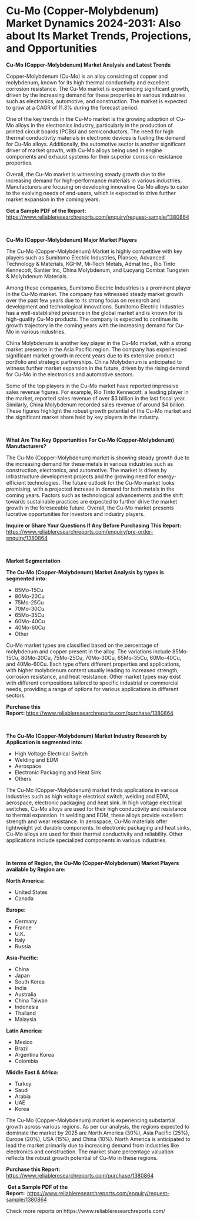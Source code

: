<p><h1>Cu-Mo (Copper-Molybdenum) Market Dynamics 2024-2031: Also about Its Market Trends, Projections, and Opportunities</h1></p><p><strong>Cu-Mo (Copper-Molybdenum) Market Analysis and Latest Trends</strong></p>
<p><p>Copper-Molybdenum (Cu-Mo) is an alloy consisting of copper and molybdenum, known for its high thermal conductivity and excellent corrosion resistance. The Cu-Mo market is experiencing significant growth, driven by the increasing demand for these properties in various industries such as electronics, automotive, and construction. The market is expected to grow at a CAGR of 11.3% during the forecast period.</p><p>One of the key trends in the Cu-Mo market is the growing adoption of Cu-Mo alloys in the electronics industry, particularly in the production of printed circuit boards (PCBs) and semiconductors. The need for high thermal conductivity materials in electronic devices is fueling the demand for Cu-Mo alloys. Additionally, the automotive sector is another significant driver of market growth, with Cu-Mo alloys being used in engine components and exhaust systems for their superior corrosion resistance properties.</p><p>Overall, the Cu-Mo market is witnessing steady growth due to the increasing demand for high-performance materials in various industries. Manufacturers are focusing on developing innovative Cu-Mo alloys to cater to the evolving needs of end-users, which is expected to drive further market expansion in the coming years.</p></p>
<p><strong>Get a Sample PDF of the Report:&nbsp;</strong> <a href="https://www.reliableresearchreports.com/enquiry/request-sample/1380864">https://www.reliableresearchreports.com/enquiry/request-sample/1380864</a></p>
<p>&nbsp;</p>
<p><strong>Cu-Mo (Copper-Molybdenum) Major Market Players</strong></p>
<p><p>The Cu-Mo (Copper-Molybdenum) Market is highly competitive with key players such as Sumitomo Electric Industries, Plansee, Advanced Technology & Materials, KGHM, Mi-Tech Metals, Admat Inc., Rio Tinto Kennecott, Santier Inc, China Molybdenum, and Luoyang Combat Tungsten & Molybdenum Materials.</p><p>Among these companies, Sumitomo Electric Industries is a prominent player in the Cu-Mo market. The company has witnessed steady market growth over the past few years due to its strong focus on research and development and technological innovations. Sumitomo Electric Industries has a well-established presence in the global market and is known for its high-quality Cu-Mo products. The company is expected to continue its growth trajectory in the coming years with the increasing demand for Cu-Mo in various industries.</p><p>China Molybdenum is another key player in the Cu-Mo market, with a strong market presence in the Asia Pacific region. The company has experienced significant market growth in recent years due to its extensive product portfolio and strategic partnerships. China Molybdenum is anticipated to witness further market expansion in the future, driven by the rising demand for Cu-Mo in the electronics and automotive sectors.</p><p>Some of the top players in the Cu-Mo market have reported impressive sales revenue figures. For example, Rio Tinto Kennecott, a leading player in the market, reported sales revenue of over $3 billion in the last fiscal year. Similarly, China Molybdenum recorded sales revenue of around $4 billion. These figures highlight the robust growth potential of the Cu-Mo market and the significant market share held by key players in the industry.</p></p>
<p>&nbsp;</p>
<p><strong>What Are The Key Opportunities For Cu-Mo (Copper-Molybdenum) Manufacturers?</strong></p>
<p><p>The Cu-Mo (Copper-Molybdenum) market is showing steady growth due to the increasing demand for these metals in various industries such as construction, electronics, and automotive. The market is driven by infrastructure development projects and the growing need for energy-efficient technologies. The future outlook for the Cu-Mo market looks promising, with a projected increase in demand for both metals in the coming years. Factors such as technological advancements and the shift towards sustainable practices are expected to further drive the market growth in the foreseeable future. Overall, the Cu-Mo market presents lucrative opportunities for investors and industry players.</p></p>
<p><strong>Inquire or Share Your Questions If Any Before Purchasing This Report:</strong> <a href="https://www.reliableresearchreports.com/enquiry/pre-order-enquiry/1380864">https://www.reliableresearchreports.com/enquiry/pre-order-enquiry/1380864</a></p>
<p>&nbsp;</p>
<p><strong>Market Segmentation</strong></p>
<p><strong>The Cu-Mo (Copper-Molybdenum) Market Analysis by types is segmented into:</strong></p>
<p><ul><li>85Mo-15Cu</li><li>80Mo-20Cu</li><li>75Mo-25Cu</li><li>70Mo-30Cu</li><li>65Mo-35Cu</li><li>60Mo-40Cu</li><li>40Mo-60Cu</li><li>Other</li></ul></p>
<p><p>Cu-Mo market types are classified based on the percentage of molybdenum and copper present in the alloy. The variations include 85Mo-15Cu, 80Mo-20Cu, 75Mo-25Cu, 70Mo-30Cu, 65Mo-35Cu, 60Mo-40Cu, and 40Mo-60Cu. Each type offers different properties and applications, with higher molybdenum content usually leading to increased strength, corrosion resistance, and heat resistance. Other market types may exist with different compositions tailored to specific industrial or commercial needs, providing a range of options for various applications in different sectors.</p></p>
<p><strong>Purchase this Report:&nbsp;</strong><a href="https://www.reliableresearchreports.com/purchase/1380864">https://www.reliableresearchreports.com/purchase/1380864</a></p>
<p>&nbsp;</p>
<p><strong>The Cu-Mo (Copper-Molybdenum) Market Industry Research by Application is segmented into:</strong></p>
<p><ul><li>High Voltage Electrical Switch</li><li>Welding and EDM</li><li>Aerospace</li><li>Electronic Packaging and Heat Sink</li><li>Others</li></ul></p>
<p><p>The Cu-Mo (Copper-Molybdenum) market finds applications in various industries such as high voltage electrical switch, welding and EDM, aerospace, electronic packaging and heat sink. In high voltage electrical switches, Cu-Mo alloys are used for their high conductivity and resistance to thermal expansion. In welding and EDM, these alloys provide excellent strength and wear resistance. In aerospace, Cu-Mo materials offer lightweight yet durable components. In electronic packaging and heat sinks, Cu-Mo alloys are used for their thermal conductivity and reliability. Other applications include specialized components in various industries.</p></p>
<p>&nbsp;</p>
<p><strong>In terms of Region, the Cu-Mo (Copper-Molybdenum) Market Players available by Region are:</strong></p>
<p>
    <p> <strong> North America: </strong>
        <ul>
            <li>United States</li>
            <li>Canada</li>
        </ul>
        </p> 
    <p> <strong> Europe: </strong>
        <ul>
            <li>Germany</li>
            <li>France</li>
            <li>U.K.</li>
            <li>Italy</li>
            <li>Russia</li>
        </ul>
        </p> 
    <p> <strong> Asia-Pacific: </strong>
        <ul>
            <li>China</li>
            <li>Japan</li>
            <li>South Korea</li>
            <li>India</li>
            <li>Australia</li>
            <li>China Taiwan</li>
            <li>Indonesia</li>
            <li>Thailand</li>
            <li>Malaysia</li>
        </ul>
        </p> 
    <p> <strong> Latin America: </strong>
        <ul>
            <li>Mexico</li>
            <li>Brazil</li>
            <li>Argentina Korea</li>
            <li>Colombia</li>
        </ul>
        </p> 
    <p> <strong> Middle East & Africa: </strong>
        <ul>
            <li>Turkey</li>
            <li>Saudi</li>
            <li>Arabia</li>
            <li>UAE</li>
            <li>Korea</li>
        </ul>
    </p>
    </p>
<p><p>The Cu-Mo (Copper-Molybdenum) market is experiencing substantial growth across various regions. As per our analysis, the regions expected to dominate the market by 2025 are North America (30%), Asia Pacific (25%), Europe (20%), USA (15%), and China (10%). North America is anticipated to lead the market primarily due to increasing demand from industries like electronics and construction. The market share percentage valuation reflects the robust growth potential of Cu-Mo in these regions.</p></p>
<p><strong>Purchase this Report: </strong><a href="https://www.reliableresearchreports.com/purchase/1380864">https://www.reliableresearchreports.com/purchase/1380864</a></p>
<p>&nbsp;<strong>Get a Sample PDF of the Report:&nbsp;&nbsp;</strong><a href="https://www.reliableresearchreports.com/enquiry/request-sample/1380864">https://www.reliableresearchreports.com/enquiry/request-sample/1380864</a></p>
<p><strong></strong></p>
<p>Check more reports on https://www.reliableresearchreports.com/</p>